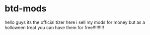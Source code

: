 # btd-mods
hello guys its the official tizer here i sell my mods for money but as a holloween treat you can have them for free!!!!!!!!!
